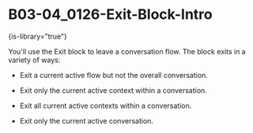 # B03-04_0126-Exit-Block-Intro

{is-library="true"}

<snippet id="B03-04_0126-Exit-Block-Intro_snippet">



You'll use the Exit block to leave a conversation flow. The block exits in a variety of ways:

* Exit a current active flow but not the overall conversation.

* Exit only the current active context within a conversation.

* Exit all current active contexts within a conversation.

* Exit only the current active conversation.



</snippet>